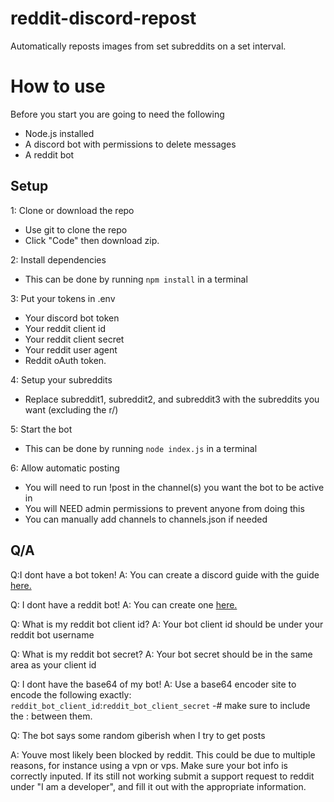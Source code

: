 # reddit-discord-repost
Automatically reposts images from set subreddits on a set interval.

# How to use
Before you start you are going to need the following
- Node.js installed
- A discord bot with permissions to delete messages
- A reddit bot

## Setup
1: Clone or download the repo
- Use git to clone the repo
- Click "Code" then download zip.

2: Install dependencies
- This can be done by running `npm install` in a terminal

3: Put your tokens in .env
- Your discord bot token
- Your reddit client id
- Your reddit client secret
- Your reddit user agent
- Reddit oAuth token.

4: Setup your subreddits
- Replace subreddit1, subreddit2, and subreddit3 with the subreddits you want (excluding the r/)

5: Start the bot
- This can be done by running `node index.js` in a terminal

6: Allow automatic posting
- You will need to run !post in the channel(s) you want the bot to be active in
- You will NEED admin permissions to prevent anyone from doing this
- You can manually add channels to channels.json if needed

## Q/A
Q:I dont have a bot token! 
A: You can create a discord guide with the guide [here.](https://discordpy.readthedocs.io/en/stable/discord.html)

Q: I dont have a reddit bot!
A: You can create one [here.](https://ssl.reddit.com/prefs/apps/)

Q: What is my reddit bot client id?
A: Your bot client id should be under your reddit bot username

Q: What is my reddit bot secret?
A: Your bot secret should be in the same area as your client id

Q: I dont have the base64 of my bot!
A: Use a base64 encoder site to encode the following exactly:
`reddit_bot_client_id`:`reddit_bot_client_secret`
-# make sure to include the : between them.

Q: The bot says some random giberish when I try to get posts

A: Youve most likely been blocked by reddit. This could be due to multiple reasons, for instance using a vpn or vps. Make sure your bot info is correctly inputed. If its still not working submit a support request to reddit under "I am a developer", and fill it out with the appropriate information.
